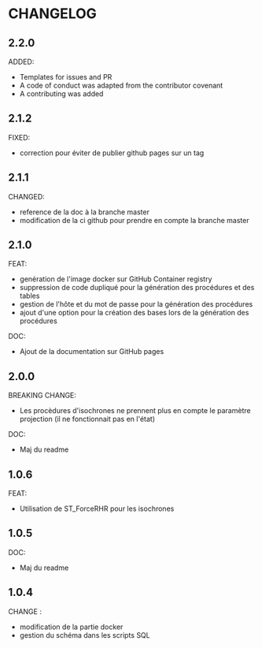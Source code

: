 # CHANGELOG

## 2.2.0

ADDED:
- Templates for issues and PR
- A code of conduct was adapted from the contributor covenant 
- A contributing was added

## 2.1.2

FIXED:
- correction pour éviter de publier github pages sur un tag

## 2.1.1

CHANGED:
- reference de la doc à la branche master
- modification de la ci github pour prendre en compte la branche master

## 2.1.0

FEAT:
- genération de l'image docker sur GitHub Container registry
- suppression de code dupliqué pour la génération des procédures et des tables
- gestion de l'hôte et du mot de passe pour la génération des procédures
- ajout d'une option pour la création des bases lors de la génération des procédures

DOC:
- Ajout de la documentation sur GitHub pages

## 2.0.0

BREAKING CHANGE:
- Les procèdures d'isochrones ne prennent plus en compte le paramètre projection (il ne fonctionnait pas en l'état)

DOC:
- Maj du readme

## 1.0.6

FEAT:
- Utilisation de ST_ForceRHR pour les isochrones

## 1.0.5

DOC:
- Maj du readme

## 1.0.4

CHANGE : 
- modification de la partie docker 
- gestion du schéma dans les scripts SQL
